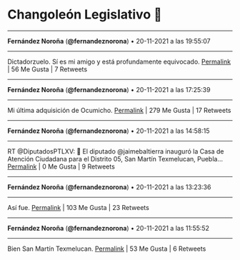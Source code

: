 # Changoleón Legislativo 🙈
*****
**Fernández Noroña** (**@fernandeznorona**) • 20-11-2021 a las 19:55:07
*****
Dictadorzuelo. Sí es mi amigo y está profundamente equivocado.
[Permalink](https://twitter.com/fernandeznorona/status/1462268311161356293) | 56 Me Gusta | 7 Retweets
*****
**Fernández Noroña** (**@fernandeznorona**) • 20-11-2021 a las 17:25:39
*****
Mi última adquisición de Ocumicho.
[Permalink](https://twitter.com/fernandeznorona/status/1462230694080356354) | 279 Me Gusta | 17 Retweets
*****
**Fernández Noroña** (**@fernandeznorona**) • 20-11-2021 a las 14:58:15
*****
RT @DiputadosPTLXV: 📸 El diputado @jaimebaltierra inauguró la Casa de Atención Ciudadana para el Distrito 05, San Martín Texmelucan, Puebla…
[Permalink](https://twitter.com/fernandeznorona/status/1462193602554126341) | 0 Me Gusta | 9 Retweets
*****
**Fernández Noroña** (**@fernandeznorona**) • 20-11-2021 a las 13:23:36
*****
Así fue.
[Permalink](https://twitter.com/fernandeznorona/status/1462169783609221128) | 103 Me Gusta | 23 Retweets
*****
**Fernández Noroña** (**@fernandeznorona**) • 20-11-2021 a las 11:55:52
*****
Bien San Martín Texmelucan.
[Permalink](https://twitter.com/fernandeznorona/status/1462147702020399107) | 53 Me Gusta | 6 Retweets